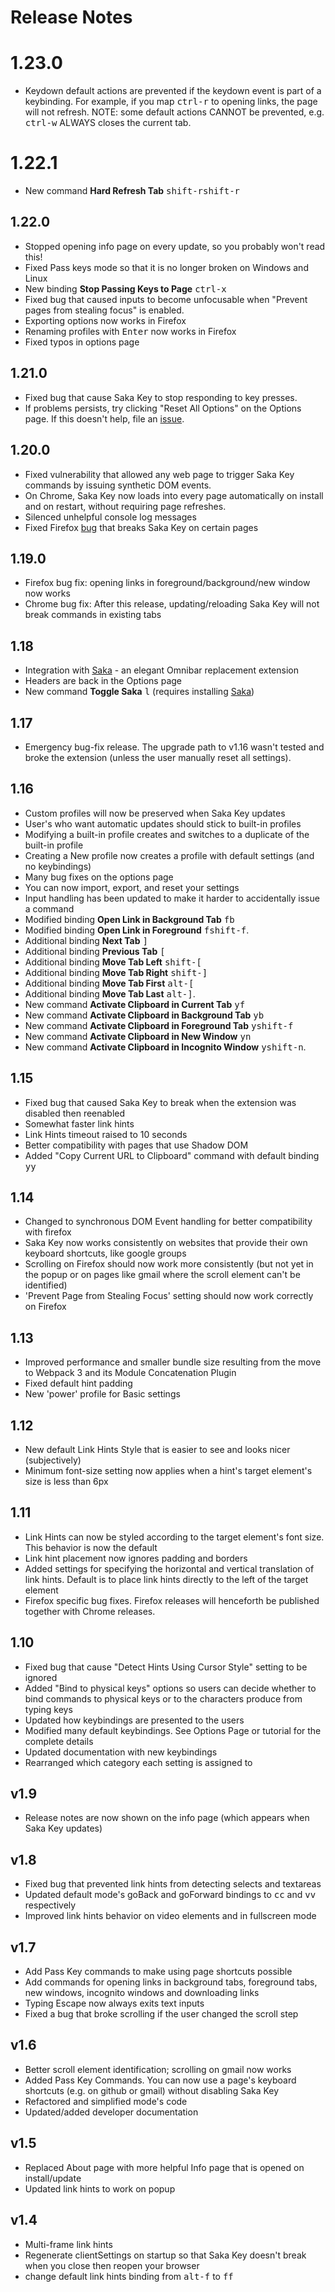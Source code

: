 # Release Notes

# 1.23.0

* Keydown default actions are prevented if the keydown event is part of a keybinding. For example, if you map <kbd>ctrl-r</kbd> to opening links, the page will not refresh. NOTE: some default actions CANNOT be prevented, e.g. <kbd>ctrl-w</kbd> ALWAYS closes the current tab.

# 1.22.1

* New command **Hard Refresh Tab** <kbd>shift-r</kbd><kbd>shift-r</kbd>

## 1.22.0

* Stopped opening info page on every update, so you probably won't read this!
* Fixed Pass keys mode so that it is no longer broken on Windows and Linux
* New binding **Stop Passing Keys to Page** <kbd>ctrl-x</kbd>
* Fixed bug that caused inputs to become unfocusable when "Prevent pages from stealing focus" is enabled.
* Exporting options now works in Firefox
* Renaming profiles with <kbd>Enter</kbd> now works in Firefox
* Fixed typos in options page

## 1.21.0

* Fixed bug that cause Saka Key to stop responding to key presses.
* If problems persists, try clicking "Reset All Options" on the Options page. If this doesn't help, file an [issue](https://github.com/lusakasa/saka-key/issues).

## 1.20.0

* Fixed vulnerability that allowed any web page to trigger Saka Key commands by issuing synthetic DOM events.
* On Chrome, Saka Key now loads into every page automatically on install and on restart, without requiring page refreshes.
* Silenced unhelpful console log messages
* Fixed Firefox [bug](https://github.com/lusakasa/saka-key/issues/26) that breaks Saka Key on certain pages

## 1.19.0

* Firefox bug fix: opening links in foreground/background/new window now works
* Chrome bug fix: After this release, updating/reloading Saka Key will not break commands in existing tabs 

## 1.18

* Integration with [Saka](https://saka.io) - an elegant Omnibar replacement extension
* Headers are back in the Options page
* New command **Toggle Saka** <kbd>l</kbd> (requires installing [Saka](https://saka.io))

## 1.17

* Emergency bug-fix release. The upgrade path to v1.16 wasn't tested and broke the extension (unless the user manually reset all settings).

## 1.16

* Custom profiles will now be preserved when Saka Key updates
* User's who want automatic updates should stick to built-in profiles
* Modifying a built-in profile creates and switches to a duplicate of the built-in profile
* Creating a New profile now creates a profile with default settings (and no keybindings)
* Many bug fixes on the options page
* You can now import, export, and reset your settings
* Input handling has been updated to make it harder to accidentally issue a command
* Modified binding **Open Link in Background Tab** <kbd>f</kbd><kbd>b</kbd>
* Modified binding **Open Link in Foreground** <kbd>f</kbd><kbd>shift-f</kbd>.
* Additional binding **Next Tab** <kbd>]</kbd>
* Additional binding **Previous Tab** <kbd>[</kbd>
* Additional binding **Move Tab Left** <kbd>shift-[</kbd>
* Additional binding **Move Tab Right** <kbd>shift-]</kbd>
* Additional binding **Move Tab First** <kbd>alt-[</kbd>
* Additional binding **Move Tab Last** <kbd>alt-]</kbd>.
* New command **Activate Clipboard in Current Tab** <kbd>y</kbd><kbd>f</kbd>
* New command **Activate Clipboard in Background Tab** <kbd>y</kbd><kbd>b</kbd>
* New command **Activate Clipboard in Foreground Tab** <kbd>y</kbd><kbd>shift-f</kbd>
* New command **Activate Clipboard in New Window** <kbd>y</kbd><kbd>n</kbd>
* New command **Activate Clipboard in Incognito Window** <kbd>y</kbd><kbd>shift-n</kbd>.

## 1.15

* Fixed bug that caused Saka Key to break when the extension was disabled then reenabled
* Somewhat faster link hints
* Link Hints timeout raised to 10 seconds
* Better compatibility with pages that use Shadow DOM
* Added "Copy Current URL to Clipboard" command with default binding <kbd>y</kbd><kbd>y</kbd>

## 1.14

* Changed to synchronous DOM Event handling for better compatibility with firefox
* Saka Key now works consistently on websites that provide their own keyboard shortcuts, like google groups
* Scrolling on Firefox should now work more consistently (but not yet in the popup or on pages like gmail where the scroll element can't be identified)
* 'Prevent Page from Stealing Focus' setting should now work correctly on Firefox

## 1.13

* Improved performance and smaller bundle size resulting from the move to Webpack 3 and its Module Concatenation Plugin 
* Fixed default hint padding
* New 'power' profile for Basic settings

## 1.12

* New default Link Hints Style that is easier to see and looks nicer (subjectively)
* Minimum font-size setting now applies when a hint's target element's size is less than 6px

## 1.11

* Link Hints can now be styled according to the target element's font size. This behavior is now the default
* Link hint placement now ignores padding and borders 
* Added settings for specifying the horizontal and vertical translation of link hints. Default is to place link hints directly to the left of the target element
* Firefox specific bug fixes. Firefox releases will henceforth be published together with Chrome releases.

## 1.10

* Fixed bug that cause "Detect Hints Using Cursor Style" setting to be ignored
* Added "Bind to physical keys" options so users can decide whether to bind commands to physical keys or to the characters produce from typing keys
* Updated how keybindings are presented to the users
* Modified many default keybindings. See Options Page or tutorial for the complete details
* Updated documentation with new keybindings
* Rearranged which category each setting is assigned to

## v1.9

* Release notes are now shown on the info page (which appears when Saka Key updates)

## v1.8

* Fixed bug that prevented link hints from detecting selects and textareas
* Updated default mode's goBack and goForward bindings to <kbd>c</kbd><kbd>c</kbd> and <kbd>v</kbd><kbd>v</kbd> respectively
* Improved link hints behavior on video elements and in fullscreen mode

## v1.7

* Add Pass Key commands to make using page shortcuts possible
* Add commands for opening links in background tabs, foreground tabs, new windows, incognito windows and downloading links
* Typing Escape now always exits text inputs
* Fixed a bug that broke scrolling if the user changed the scroll step

## v1.6

* Better scroll element identification; scrolling on gmail now works
* Added Pass Key Commands. You can now use a page's keyboard shortcuts (e.g. on github or gmail) without disabling Saka Key
* Refactored and simplified mode's code
* Updated/added developer documentation

## v1.5

* Replaced About page with more helpful Info page that is opened on install/update
* Updated link hints to work on popup

## v1.4

* Multi-frame link hints
* Regenerate clientSettings on startup so that Saka Key doesn't break when you close then reopen your browser
* change default link hints binding from <kbd>alt-f</kbd> to <kbd>f</kbd><kbd>f</kbd> 